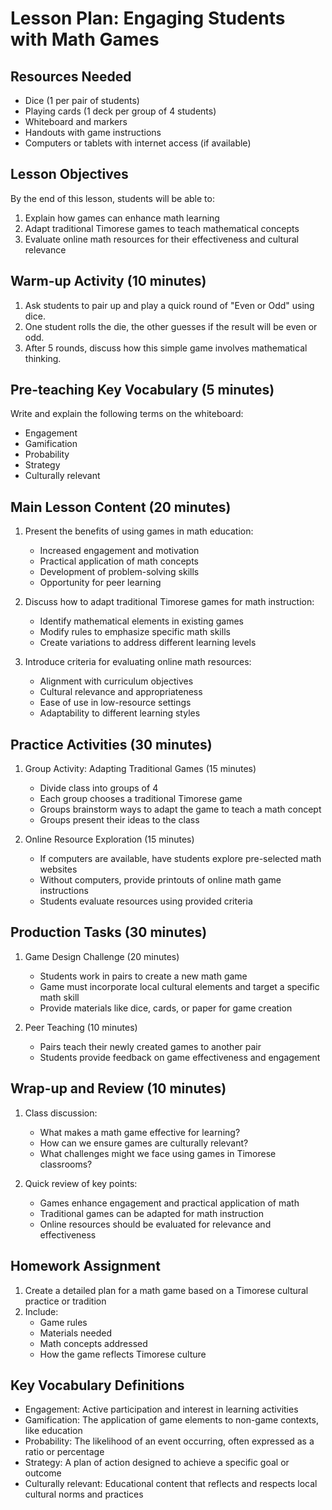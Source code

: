 # Lesson Plan: Engaging Students with Math Games

## Resources Needed
- Dice (1 per pair of students)
- Playing cards (1 deck per group of 4 students)
- Whiteboard and markers
- Handouts with game instructions
- Computers or tablets with internet access (if available)

## Lesson Objectives
By the end of this lesson, students will be able to:
1. Explain how games can enhance math learning
2. Adapt traditional Timorese games to teach mathematical concepts
3. Evaluate online math resources for their effectiveness and cultural relevance

## Warm-up Activity (10 minutes)
1. Ask students to pair up and play a quick round of "Even or Odd" using dice.
2. One student rolls the die, the other guesses if the result will be even or odd.
3. After 5 rounds, discuss how this simple game involves mathematical thinking.

## Pre-teaching Key Vocabulary (5 minutes)
Write and explain the following terms on the whiteboard:
- Engagement
- Gamification
- Probability
- Strategy
- Culturally relevant

## Main Lesson Content (20 minutes)
1. Present the benefits of using games in math education:
   - Increased engagement and motivation
   - Practical application of math concepts
   - Development of problem-solving skills
   - Opportunity for peer learning

2. Discuss how to adapt traditional Timorese games for math instruction:
   - Identify mathematical elements in existing games
   - Modify rules to emphasize specific math skills
   - Create variations to address different learning levels

3. Introduce criteria for evaluating online math resources:
   - Alignment with curriculum objectives
   - Cultural relevance and appropriateness
   - Ease of use in low-resource settings
   - Adaptability to different learning styles

## Practice Activities (30 minutes)
1. Group Activity: Adapting Traditional Games (15 minutes)
   - Divide class into groups of 4
   - Each group chooses a traditional Timorese game
   - Groups brainstorm ways to adapt the game to teach a math concept
   - Groups present their ideas to the class

2. Online Resource Exploration (15 minutes)
   - If computers are available, have students explore pre-selected math websites
   - Without computers, provide printouts of online math game instructions
   - Students evaluate resources using provided criteria

## Production Tasks (30 minutes)
1. Game Design Challenge (20 minutes)
   - Students work in pairs to create a new math game
   - Game must incorporate local cultural elements and target a specific math skill
   - Provide materials like dice, cards, or paper for game creation

2. Peer Teaching (10 minutes)
   - Pairs teach their newly created games to another pair
   - Students provide feedback on game effectiveness and engagement

## Wrap-up and Review (10 minutes)
1. Class discussion:
   - What makes a math game effective for learning?
   - How can we ensure games are culturally relevant?
   - What challenges might we face using games in Timorese classrooms?

2. Quick review of key points:
   - Games enhance engagement and practical application of math
   - Traditional games can be adapted for math instruction
   - Online resources should be evaluated for relevance and effectiveness

## Homework Assignment
1. Create a detailed plan for a math game based on a Timorese cultural practice or tradition
2. Include:
   - Game rules
   - Materials needed
   - Math concepts addressed
   - How the game reflects Timorese culture

## Key Vocabulary Definitions
- Engagement: Active participation and interest in learning activities
- Gamification: The application of game elements to non-game contexts, like education
- Probability: The likelihood of an event occurring, often expressed as a ratio or percentage
- Strategy: A plan of action designed to achieve a specific goal or outcome
- Culturally relevant: Educational content that reflects and respects local cultural norms and practices